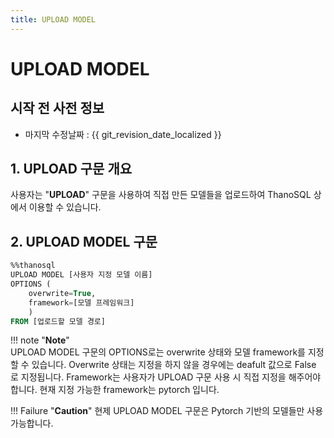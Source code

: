 ```yaml
---
title: UPLOAD MODEL
---
```


# __UPLOAD MODEL__

## 시작 전 사전 정보

- 마지막 수정날짜 : {{ git_revision_date_localized }}

## __1. UPLOAD 구문 개요__

사용자는 "__UPLOAD__" 구문을 사용하여 직접 만든 모델들을 업로드하여 ThanoSQL 상에서 이용할 수 있습니다. 

## __2. UPLOAD MODEL 구문__
```sql
%%thanosql
UPLOAD MODEL [사용자 지정 모델 이름] 
OPTIONS (
    overwrite=True, 
    framework=[모델 프레임워크]
    ) 
FROM [업로드할 모델 경로]
```

!!! note "__Note__"     
    UPLOAD MODEL 구문의 OPTIONS로는 overwrite 상태와 모델 framework를 지정할 수 있습니다. Overwrite 상태는 지정을 하지 않을 경우에는 deafult 값으로 False 로 지정됩니다. Framework는 사용자가 UPLOAD 구문 사용 시 직접 지정을 해주어야 합니다. 현재 지정 가능한 framework는 pytorch 입니다.
    
!!! Failure "__Caution__"
    현제 UPLOAD MODEL 구문은 Pytorch 기반의 모델들만 사용 가능합니다. 
